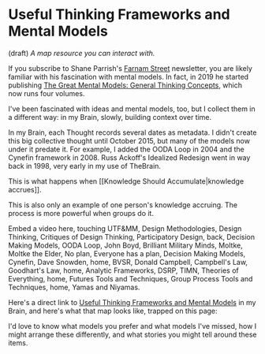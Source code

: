 # Useful Thinking Frameworks and Mental Models
(draft) 
*A map resource you can interact with.*

If you subscribe to Shane Parrish's [Farnam Street](https://fs.blog/) newsletter, you are likely familiar with his fascination with mental models. In fact, in 2019 he started publishing [The Great Mental Models: General Thinking Concepts](https://www.amazon.com/gp/product/B07P79P8ST/jerrymichalskisr), which now runs four volumes. 

I've been fascinated with ideas and mental models, too, but I collect them in a different way: in my Brain, slowly, building context over time. 

In my Brain, each Thought records several dates as metadata. I didn't create this big collective thought until October 2015, but many of the models now under it predate it. For example, I added the OODA Loop in 2004 and the Cynefin framework in 2008. Russ Ackoff's Idealized Redesign went in way back in 1998, very early in my use of TheBrain. 

This is what happens when [[Knowledge Should Accumulate|knowledge accrues]]. 

This is also only an example of one person's knowledge accruing. The process is more powerful when groups do it. 

Embed a video here, touching UTF&MM, Design Methodologies, Design Thinking, Critiques of Design Thinking, Participatory Design, back, Decision Making Models, OODA Loop, John Boyd, Brilliant Military Minds, Moltke, Moltke the Elder, No plan, Everyone has a plan, Decision Making Models, Cynefin, Dave Snowden, home, BVSR, Donald Campbell, Campbell's Law, Goodhart's Law, home, Analytic Frameworks, DSRP, TIMN, Theories of Everything, home, Futures Tools and Techniques, Group Process Tools and Techniques, home, Yamas and Niyamas. 

Here's a direct link to [Useful Thinking Frameworks and Mental Models]() in my Brain, and here's what that map looks like, trapped on this page: 

I'd love to know what models you prefer and what models I've missed, how I might arrange these differently, and what stories you might tell around these items. 